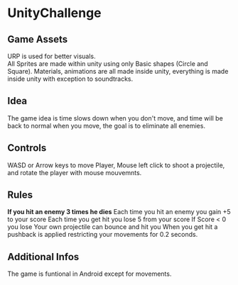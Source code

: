 # UnityChallenge


## Game Assets
URP is used for better visuals.\
All Sprites are made within unity using only Basic shapes (Circle and Square). Materials, animations are all made inside unity, everything is made inside unity with exception to soundtracks.


## Idea
The game idea is time slows down when you don't move, and time will be back to normal when you move, the goal is to eliminate all enemies.


## Controls
WASD or Arrow keys to move Player, Mouse left click to shoot a projectile, and rotate the player with mouse mouvemnts.


## Rules
**If you hit an enemy 3 times he dies**
Each time you hit an enemy you gain +5 to your score
Each time you get hit you lose 5 from your score
If Score < 0 you lose
Your own projectile can bounce and hit you
When you get hit a pushback is applied restricting your movements for 0.2 seconds.


## Additional Infos
The game is funtional in Android except for movements.

